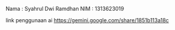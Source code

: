 Nama : Syahrul Dwi Ramdhan
NIM : 1313623019


link penggunaan ai
https://gemini.google.com/share/1851b113a18c